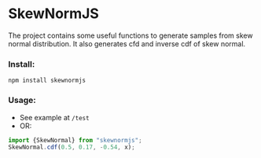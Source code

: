 # SkewNormJS
The project contains some useful functions to generate samples from skew normal distribution.
It also generates cfd and inverse cdf of skew normal.

### Install:
`npm install skewnormjs`

### Usage:
 * See example at `/test`
 * OR:
```typescript
import {SkewNormal} from "skewnormjs";
SkewNormal.cdf(0.5, 0.17, -0.54, x);
```